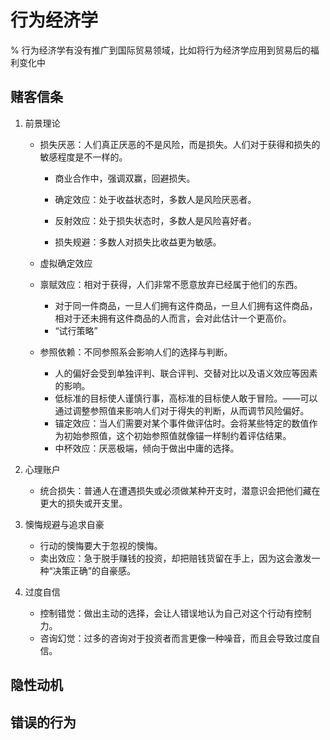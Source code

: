 # 行为经济学

% 行为经济学有没有推广到国际贸易领域，比如将行为经济学应用到贸易后的福利变化中

## 赌客信条

1. 前景理论

   - 损失厌恶：人们真正厌恶的不是风险，而是损失。人们对于获得和损失的敏感程度是不一样的。

     - 商业合作中，强调双赢，回避损失。

     - 确定效应：处于收益状态时，多数人是风险厌恶者。

     - 反射效应：处于损失状态时，多数人是风险喜好者。

     - 损失规避：多数人对损失比收益更为敏感。

   - 虚拟确定效应

   - 禀赋效应：相对于获得，人们非常不愿意放弃已经属于他们的东西。

     - 对于同一件商品，一旦人们拥有这件商品，一旦人们拥有这件商品，相对于还未拥有这件商品的人而言，会对此估计一个更高价。
     - “试行策略”

   - 参照依赖：不同参照系会影响人们的选择与判断。

     - 人的偏好会受到单独评判、联合评判、交替对比以及语义效应等因素的影响。
     - 低标准的目标使人谨慎行事，高标准的目标使人敢于冒险。——可以通过调整参照值来影响人们对于得失的判断，从而调节风险偏好。
     - 锚定效应：当人们需要对某个事件做评估时。会将某些特定的数值作为初始参照值，这个初始参照值就像锚一样制约着评估结果。
     - 中杯效应：厌恶极端，倾向于做出中庸的选择。

2. 心理账户
   - 统合损失：普通人在遭遇损失或必须做某种开支时，潜意识会把他们藏在更大的损失或开支里。
3. 懊悔规避与追求自豪
   - 行动的懊悔要大于忽视的懊悔。
   - 卖出效应：急于脱手赚钱的投资，却把赔钱货留在手上，因为这会激发一种“决策正确”的自豪感。
4. 过度自信
   - 控制错觉：做出主动的选择，会让人错误地认为自己对这个行动有控制力。
   - 咨询幻觉：过多的咨询对于投资者而言更像一种噪音，而且会导致过度自信。

## 隐性动机





















## 错误的行为





















